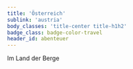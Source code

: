 ```yaml
---
title: 'Österreich'
sublink: 'austria'
body_classes: 'title-center title-h1h2'
badge_class: badge-color-travel
header_id: abenteuer
---
```


Im Land der Berge